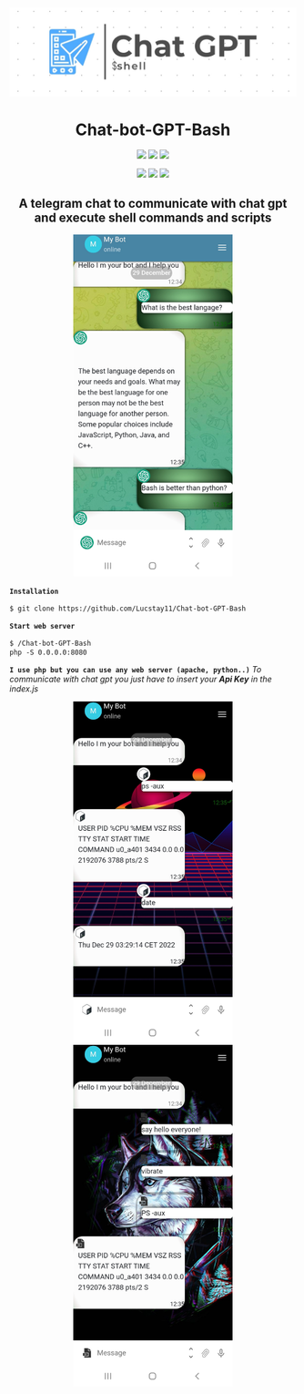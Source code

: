 <p align="center">
  <img src="src/logo-gpt-bash.jpg">
</p>
<h1 align="center">Chat-bot-GPT-Bash</h1>
<p align="center">
  <img src="https://img.shields.io/badge/Chat-gpt-cyan?style=for-the-badge">
  <img src="https://img.shields.io/badge/Shell-lightgreen?style=for-the-badge">
  <img src="https://img.shields.io/badge/Script-brown?style=for-the-badge">
 
</p>
<p align="center">
  <img src="https://img.shields.io/badge/Author-Lucstay11-cyan?style=flat-square">
  <img src="https://img.shields.io/badge/Open%20Source-Yes-cyan?style=flat-square">
  <img src="https://img.shields.io/badge/Written%20In-JS-yellow?style=flat-square">
</p>
<h2 align="center">A telegram chat to communicate with chat gpt and execute shell commands and scripts</h2>
<p align="center">
  <img height="600" src="src/demo1.jpg">
</p>

**`Installation`**

```
$ git clone https://github.com/Lucstay11/Chat-bot-GPT-Bash
```

**`Start web server`**

```
$ /Chat-bot-GPT-Bash
php -S 0.0.0.0:8080
```
**`I use php but you can use any web server (apache, python..)`**
<i>To communicate with chat gpt you just have to insert your <b>Api Key</b> in the index.js</i>

<p align="center">
  <img height="600" src="src/demo2.jpg">
   <img height="600" src="src/demo3.jpg">
</p>
